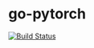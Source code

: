 # go-pytorch

[![Build Status](https://dev.azure.com/dakkak/rai/_apis/build/status/rai-project.go-pytorch)](https://dev.azure.com/dakkak/rai/_build/latest?definitionId=10)
